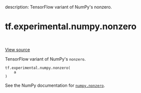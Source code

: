 description: TensorFlow variant of NumPy's nonzero.

<div itemscope itemtype="http://developers.google.com/ReferenceObject">
<meta itemprop="name" content="tf.experimental.numpy.nonzero" />
<meta itemprop="path" content="Stable" />
</div>

# tf.experimental.numpy.nonzero

<!-- Insert buttons and diff -->

<table class="tfo-notebook-buttons tfo-api nocontent" align="left">

</table>

<a target="_blank" class="external" href="/code/stable/tensorflow/python/ops/numpy_ops/np_array_ops.py">View source</a>



TensorFlow variant of NumPy's `nonzero`.


<pre class="devsite-click-to-copy prettyprint lang-py tfo-signature-link">
<code>tf.experimental.numpy.nonzero(
    a
)
</code></pre>



<!-- Placeholder for "Used in" -->

See the NumPy documentation for [`numpy.nonzero`](https://numpy.org/doc/stable/reference/generated/numpy.nonzero.html).